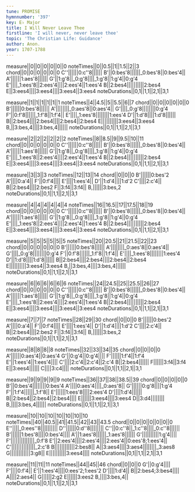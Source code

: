 ```yaml
---
tune: PROMISE
hymnnumber: '397'
key: E♭ Major
title: I Will Never Leave Thee
firstline: 'I will never, never leave thee'
topic: 'The Christian Life: Guidance'
author: Anon.
year: 1707-1788
---
```

measure||0||0||0||0||0||0
noteTimes||0||0.5||1||1.5||2||3
chord||0||0||0||0||0||0
C''||||||0:c''8||||||
B'||0:bes'8||||||_0:bes'8||0:bes'4||
A'||||||1:aes'8||||||
G'||1:g'8||_0:g'8||||_1:g'8||1:g'4||0:g'4
E'||||_1:ees'8||2:ees'4||||2:ees'4||1:ees'4
B||2:bes4||||||||||2:bes4
E||3:ees4||||3:ees4||||3:ees4||3:ees4
noteDurations||0,1||1,1||2,1||3,1

measure||1||1||1||1||1||1
noteTimes||4||4.5||5||5.5||6||7
chord||0||0||0||0||0||0
B'||||||0:bes'8||||||
A'||||||||_0:aes'8||0:aes'4||
G'||||_0:g'8||||||||0:g'4
F'||0:f'8||||||_1:f'8||1:f'4||
E'||||_1:ees'8||||||||1:ees'4
D'||1:d'8||||1:d'8||||||
B||2:bes4||||2:bes4||||2:bes4||2:bes4
E||||||||||3:ees4||3:ees4
B,||3:bes,4||||3:bes,4||||||
noteDurations||0,1||1,1||2,1||3,1

measure||2||2||2||2||2||2
noteTimes||8||8.5||9||9.5||10||11
chord||0||0||0||0||0||0
C''||||||0:c''8||||||
B'||0:bes'8||||||_0:bes'8||0:bes'4||
A'||||||1:aes'8||||||
G'||1:g'8||_0:g'8||||_1:g'8||1:g'4||0:g'4
E'||||_1:ees'8||2:ees'4||||2:ees'4||1:ees'4
B||2:bes4||||||||||2:bes4
E||3:ees4||||3:ees4||||3:ees4||3:ees4
noteDurations||0,1||1,1||2,1||3,1

measure||3||3||3
noteTimes||12||13||14
chord||0||0||0
B'||||||0:bes'2
A'||||0:a'4||
F'||0:f'4||||
E'||||1:ees'4||
D'||1:d'4||||1:d'2
C'||||2:c'4||
B||2:bes4||||2:bes2
F||3:f4||3:f4||
B,||||||3:bes,2
noteDurations||0,1||1,1||2,1||3,1

measure||4||4||4||4||4||4
noteTimes||16||16.5||17||17.5||18||19
chord||0||0||0||0||0||0
C''||||||0:c''8||||||
B'||0:bes'8||||||_0:bes'8||0:bes'4||
A'||||||1:aes'8||||||
G'||1:g'8||_0:g'8||||_1:g'8||1:g'4||0:g'4
E'||||_1:ees'8||2:ees'4||||2:ees'4||1:ees'4
B||2:bes4||||||||||2:bes4
E||3:ees4||||3:ees4||||3:ees4||3:ees4
noteDurations||0,1||1,1||2,1||3,1

measure||5||5||5||5||5||5
noteTimes||20||20.5||21||21.5||22||23
chord||0||0||0||0||0||0
B'||||||0:bes'8||||||
A'||||||||_0:aes'8||0:aes'4||
G'||||_0:g'8||||||||0:g'4
F'||0:f'8||||||_1:f'8||1:f'4||
E'||||_1:ees'8||||||||1:ees'4
D'||1:d'8||||1:d'8||||||
B||2:bes4||||2:bes4||||2:bes4||2:bes4
E||||||||||3:ees4||3:ees4
B,||3:bes,4||||3:bes,4||||||
noteDurations||0,1||1,1||2,1||3,1

measure||6||6||6||6||6||6
noteTimes||24||24.5||25||25.5||26||27
chord||0||0||0||0||0||0
C''||||||0:c''8||||||
B'||0:bes'8||||||_0:bes'8||0:bes'4||
A'||||||1:aes'8||||||
G'||1:g'8||_0:g'8||||_1:g'8||1:g'4||0:g'4
E'||||_1:ees'8||2:ees'4||||2:ees'4||1:ees'4
B||2:bes4||||||||||2:bes4
E||3:ees4||||3:ees4||||3:ees4||3:ees4
noteDurations||0,1||1,1||2,1||3,1

measure||7||7||7
noteTimes||28||29||30
chord||0||0||0
B'||||||0:bes'2
A'||||0:a'4||
F'||0:f'4||||
E'||||1:ees'4||
D'||1:d'4||||1:d'2
C'||||2:c'4||
B||2:bes4||||2:bes2
F||3:f4||3:f4||
B,||||||3:bes,2
noteDurations||0,1||1,1||2,1||3,1

measure||8||8||8||8
noteTimes||32||33||34||35
chord||0||0||0||0
A'||||||0:aes'4||0:aes'4
G'||0:g'4||0:g'4||||
F'||||||1:f'4||1:f'4
E'||1:ees'4||1:ees'4||||
C'||||2:c'4||2:c'4||2:c'4
B||2:bes4||||||
F||||||3:f4||3:f4
E||3:ees4||||||
C||||3:c4||||
noteDurations||0,1||1,1||2,1||3,1

measure||9||9||9||9||9
noteTimes||36||37||38||38.5||39
chord||0||0||0||0||0
B'||0:bes'4||||||||0:bes'4
A'||||0:aes'4||||_0:aes'8||
G'||||||0:g'8||||1:g'4
F'||1:f'4||||||_1:f'8||
E'||||||1:ees'8||||2:ees'4
D'||||1:d'4||||||
B||2:bes4||2:bes4||2:bes4||||
E||||||3:ees4||||3:ees4
D||3:d4||||||||
B,||||3:bes,4||||||
noteDurations||0,1||1,1||2,1||3,1

measure||10||10||10||10||10||10||10
noteTimes||40||40.5||41||41.5||42||43||43.5
chord||0||0||0||0||0||0||0
E''||||_0:ees''8||||||||||
D''||||||0:d''8||||||||
C''||0:c''8||_1:c''8||||_0:c''8||||||
B'||||||1:bes'8||||0:bes'4||||
A'||1:aes'8||||||_1:aes'8||||||
G'||||||||||1:g'4||||
F'||||||||||||||_0:f'8
E'||2:ees'4||||2:ees'4||||2:ees'4||0:ees'8;1:ees'4||
C'||||||||||||||_2:c'8
B||||||||||||2:bes8||
A||3:aes4||||3:aes4||||||||_3:aes8
G||||||||||||3:g8||
E||||||||||3:ees4||||
noteDurations||0,1||1,1||2,1||3,1

measure||11||11||11
noteTimes||44||45||46
chord||0||0||0
G'||0:g'4||||
F'||||0:f'4||
E'||1:ees'4||||0:ees'2;1:ees'2
D'||||1:d'4||
B||2:bes4;3:bes4||||
A||||2:aes4||
G||||||2:g2
E||||||3:ees2
B,||||3:bes,4||
noteDurations||0,1||1,1||2,1||3,1

